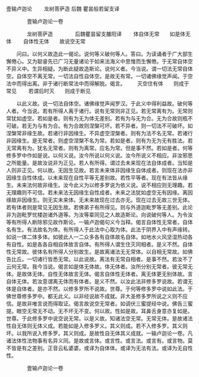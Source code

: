   壹输卢迦论
　　龙树菩萨造  后魏 瞿昙般若留支译




　　　　壹输卢迦论一卷

　　　　龙树菩萨造
　　　　后魏瞿昙留支雒阳译
　　体自体无常　　如是体无体
　　自体性无体　　故说空无常

　　问曰。以何义故造此一偈论。说何等义破何等人。答曰。为读诵者于广大部生懈倦心。又为聪睿先已广习无量诸论于如来法海义中思惟而生懈倦。于无常自体空不异义中。生异相疑。为断此疑故造斯论。说何义者。今当说。谓一切法无常自体空。自体空不离无常。一切法自性自体空。是故无有常。一切诸佛缘觉声闻。于空法中而得出离。非于诸行断常法中而得解脱。偈言。
　　灭空住有体　　则成于常见
　　若谓后时灭　　则成于断见

　　以此义故。说一切法自体空。诸佛缘觉声闻罗汉。于此义中得利益故。破何等人者。今当说。若有所得人离于诸行。说有无常则非正见。若无常离有为。无常则常犹如虚空。若如是者。则有为无为体无差别。若有为与无为合。无为合故则瓶不可破。若无为与有为合。有为合故则涅槃可坏。若不异者。则一切法不可破坏。如涅槃常非缘生故。若诸行非因缘生。不异虚空涅槃者。则有为法不名无常。若诸行非因缘生。是无常者。则虚空涅槃不名为常。若如是者。则有为无为无有胜法。若无常离有为。犹名无常者。则有为离常。应名为常。但是事不然。若如是者。何等修多罗中作如是说。以何义说。汝今所说以何义说。汝今所说义不相应。非汝邪思之所能量。是故汝说非为正见。若人有所得。谓过去未来现在法自体成者。当知是人则非正见。何以故。无因生见故。若言未来体非因缘生自体成者。则现在法亦非因缘生自性体成。以未来现在自性平等无差别故。若性平等者。现在有法皆从缘生。未来法何故非缘生。汝今此义为以修多罗说为依义说。说不相应则无理趣。若无理趣则不可信。若未来法无因缘生自性成者。未来之法犹如虚空无有因缘。离因缘故非因缘生。则无实未来体。无未来故现在过去亦无。现在过去无故三世无体。若有体者则是常见无因生故。若佛弟子有所得见。则与外道迦毗罗等无差别。此论非为迦毗罗忧楼迦诸外道等。为汝等辈同见之人故造斯论。向说破何等人。为令汝等有所得人断除邪见故作斯论。一输卢迦偈句义今当释。偈言自体性无常者。自体名有生。有法故名为体。有所得人于此法中心取为体。此法于阴界入中有声缘转。如说一体二体多体。如彼此人一二众多各有自体故名自体。如地水火风坚湿热动各有自性。如是各各自相自体故言自体。有所得人谓生住灭同相者。是义不然。自体性无常故。彼体名有所得人分别故生。是故离诸法无无常体。以自相无常故。如佛告比丘。一切诸行皆悉无常。以此说故。离法有无常自相者。是事不然。若汝不了云何无常。我今当说。偈言如是体无体故。体无体者。汝所分别无常者。彼无常无体。是故体无体。自性无体故言无体。偈言自体性无体者。离无体更无别体故。言自体无体。若汝意谓离无体而有体者。是义不然。以汝此法非修多罗说故。若谓无体是自体者。是亦不然。以修多罗所不说故。世尊。于何等修多罗中说如此法。于佛世尊修多罗中。都无此义。以非经说故不成就。非大圣修多罗所说之义则不应信。是故非唯言说而得取证。偈言故说空无常者。如调伏三蜜提经中说。佛告三蜜提。眼空无常无不动。无不坏无不变。何以故。性如是故。耳鼻舌身意亦复如是。世尊。于此修多罗中说空说无常。以是义故。知诸法空无常。无常无体。是故诸法性自无体则无体义成。若能如是入修多罗义。其义则成。若不入修多罗。其义则坏。以我所说入修多罗。其义则成。是故性自无体其义成就。一输卢迦论一卷。凡诸法体性法物事有名异义同。是故或言体。或言性。或言法。或言有。或言物。莫不皆是有之差别。正音云私婆婆。或译为自体体。或译为无法有法。或译为无自性性。

　　　　壹输卢迦论一卷


